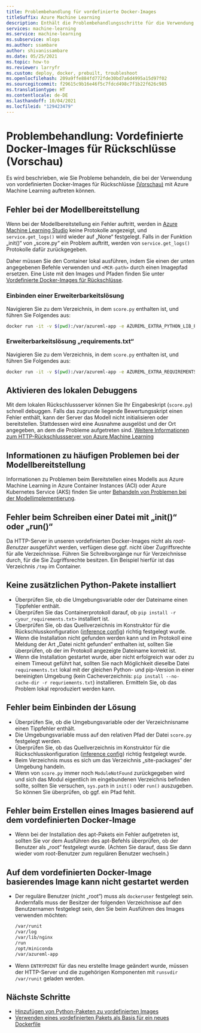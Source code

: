 ```yaml
---
title: Problembehandlung für vordefinierte Docker-Images
titleSuffix: Azure Machine Learning
description: Enthält die Problembehandlungsschritte für die Verwendung von vordefinierten Docker-Images für Rückschlüsse.
services: machine-learning
ms.service: machine-learning
ms.subservice: mlops
ms.author: ssambare
author: shivanissambare
ms.date: 05/25/2021
ms.topic: how-to
ms.reviewer: larryfr
ms.custom: deploy, docker, prebuilt, troubleshoot
ms.openlocfilehash: 209a9ffe884fd772fde30bd7a6d4995a15d97f02
ms.sourcegitcommit: f29615c9b16e46f5c7fdcd498c7f1b22f626c985
ms.translationtype: HT
ms.contentlocale: de-DE
ms.lasthandoff: 10/04/2021
ms.locfileid: "129423479"
---
```

# <a name="troubleshooting-prebuilt-docker-images-for-inference-preview"></a>Problembehandlung: Vordefinierte Docker-Images für Rückschlüsse (Vorschau)

Es wird beschrieben, wie Sie Probleme behandeln, die bei der Verwendung von vordefinierten Docker-Images für Rückschlüsse [(Vorschau)](https://azure.microsoft.com/support/legal/preview-supplemental-terms/) mit Azure Machine Learning auftreten können.

## <a name="model-deployment-failed"></a>Fehler bei der Modellbereitstellung

Wenn bei der Modellbereitstellung ein Fehler auftritt, werden in [Azure Machine Learning Studio](https://ml.azure.com/) keine Protokolle angezeigt, und `service.get_logs()` wird wieder auf „None“ festgelegt.
Falls in der Funktion „init()“ von „score.py“ ein Problem auftritt, werden von `service.get_logs()` Protokolle dafür zurückgegeben.

Daher müssen Sie den Container lokal ausführen, indem Sie einen der unten angegebenen Befehle verwenden und `<MCR-path>` durch einen Imagepfad ersetzen. Eine Liste mit den Images und Pfaden finden Sie unter [Vordefinierte Docker-Images für Rückschlüsse](concept-prebuilt-docker-images-inference.md).

### <a name="mounting-extensibility-solution"></a>Einbinden einer Erweiterbarkeitslösung

Navigieren Sie zu dem Verzeichnis, in dem `score.py` enthalten ist, und führen Sie Folgendes aus:

```bash
docker run -it -v $(pwd):/var/azureml-app -e AZUREML_EXTRA_PYTHON_LIB_PATH="myenv/lib/python3.7/site-packages" <mcr-path>
```

### <a name="requirementstxt-extensibility-solution"></a>Erweiterbarkeitslösung „requirements.txt“

Navigieren Sie zu dem Verzeichnis, in dem `score.py` enthalten ist, und führen Sie Folgendes aus:

```bash
docker run -it -v $(pwd):/var/azureml-app -e AZUREML_EXTRA_REQUIREMENTS_TXT="requirements.txt" <mcr-path>
```

## <a name="enable-local-debugging"></a>Aktivieren des lokalen Debuggens

Mit dem lokalen Rückschlussserver können Sie Ihr Eingabeskript (`score.py`) schnell debuggen. Falls das zugrunde liegende Bewertungsskript einen Fehler enthält, kann der Server das Modell nicht initialisieren oder bereitstellen. Stattdessen wird eine Ausnahme ausgelöst und der Ort angegeben, an dem die Probleme aufgetreten sind. [Weitere Informationen zum HTTP-Rückschlussserver von Azure Machine Learning](how-to-inference-server-http.md)

## <a name="for-common-model-deployment-issues"></a>Informationen zu häufigen Problemen bei der Modellbereitstellung

Informationen zu Problemen beim Bereitstellen eines Modells aus Azure Machine Learning in Azure Container Instances (ACI) oder Azure Kubernetes Service (AKS) finden Sie unter [Behandeln von Problemen bei der Modellimplementierung](how-to-troubleshoot-deployment.md).

## <a name="init-or-run-failing-to-write-a-file"></a>Fehler beim Schreiben einer Datei mit „init()“ oder „run()“

Da HTTP-Server in unseren vordefinierten Docker-Images nicht als *root-Benutzer* ausgeführt werden, verfügen diese ggf. nicht über Zugriffsrechte für alle Verzeichnisse. Führen Sie Schreibvorgänge nur für Verzeichnisse durch, für die Sie Zugriffsrechte besitzen. Ein Beispiel hierfür ist das Verzeichnis `/tmp` im Container.

## <a name="extra-python-packages-not-installed"></a>Keine zusätzlichen Python-Pakete installiert

* Überprüfen Sie, ob die Umgebungsvariable oder der Dateiname einen Tippfehler enthält.
* Überprüfen Sie das Containerprotokoll darauf, ob `pip install -r <your_requirements.txt>` installiert ist.
* Überprüfen Sie, ob das Quellverzeichnis im Konstruktor für die Rückschlusskonfiguration ([inference config](/python/api/azureml-core/azureml.core.model.inferenceconfig#constructor)) richtig festgelegt wurde.
* Wenn die Installation nicht gefunden werden kann und im Protokoll eine Meldung der Art „Datei nicht gefunden“ enthalten ist, sollten Sie überprüfen, ob der im Protokoll angezeigte Dateiname korrekt ist.
* Wenn die Installation gestartet wurde, aber nicht erfolgreich war oder zu einem Timeout geführt hat, sollten Sie nach Möglichkeit dieselbe Datei `requirements.txt` lokal mit der gleichen Python- und pip-Version in einer bereinigten Umgebung (kein Cacheverzeichnis: `pip install --no-cache-dir -r requriements.txt`) installieren. Ermitteln Sie, ob das Problem lokal reproduziert werden kann.

## <a name="mounting-solution-failed"></a>Fehler beim Einbinden der Lösung

* Überprüfen Sie, ob die Umgebungsvariable oder der Verzeichnisname einen Tippfehler enthält.
* Die Umgebungsvariable muss auf den relativen Pfad der Datei `score.py` festgelegt werden.
* Überprüfen Sie, ob das Quellverzeichnis im Konstruktor für die Rückschlusskonfiguration ([inference config](/python/api/azureml-core/azureml.core.model.inferenceconfig#constructor)) richtig festgelegt wurde.
* Beim Verzeichnis muss es sich um das Verzeichnis „site-packages“ der Umgebung handeln.
* Wenn von `score.py` immer noch `ModuleNotFound` zurückgegeben wird und sich das Modul eigentlich im eingebundenen Verzeichnis befinden sollte, sollten Sie versuchen, `sys.path` in `init()` oder `run()` auszugeben. So können Sie überprüfen, ob ggf. ein Pfad fehlt.

## <a name="building-an-image-based-on-the-prebuilt-docker-image-failed"></a>Fehler beim Erstellen eines Images basierend auf dem vordefinierten Docker-Image

* Wenn bei der Installation des apt-Pakets ein Fehler aufgetreten ist, sollten Sie vor dem Ausführen des apt-Befehls überprüfen, ob der Benutzer als „root“ festgelegt wurde. (Achten Sie darauf, dass Sie dann wieder vom root-Benutzer zum regulären Benutzer wechseln.) 

## <a name="image-built-based-on-the-prebuilt-docker-image-cant-boot-up"></a>Auf dem vordefinierten Docker-Image basierendes Image kann nicht gestartet werden

* Der reguläre Benutzer (nicht „root“) muss als `dockeruser` festgelegt sein. Andernfalls muss der Besitzer der folgenden Verzeichnisse auf den Benutzernamen festgelegt sein, den Sie beim Ausführen des Images verwenden möchten:

    ```bash
    /var/runit
    /var/log
    /var/lib/nginx
    /run
    /opt/miniconda
    /var/azureml-app
    ```

* Wenn `ENTRYPOINT` für das neu erstellte Image geändert wurde, müssen der HTTP-Server und die zugehörigen Komponenten mit `runsvdir /var/runit` geladen werden.

## <a name="next-steps"></a>Nächste Schritte

* [Hinzufügen von Python-Paketen zu vordefinierten Images](how-to-prebuilt-docker-images-inference-python-extensibility.md)
* [Verwenden eines vordefinierten Pakets als Basis für ein neues Dockerfile](how-to-extend-prebuilt-docker-image-inference.md)